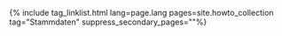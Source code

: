 {% include tag_linklist.html lang=page.lang pages=site.howto_collection tag="Stammdaten" suppress_secondary_pages=""%}